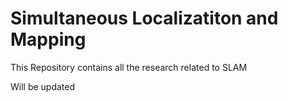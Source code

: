 # Simultaneous Localizatiton and Mapping 
This Repository contains all the research related to SLAM

Will be updated
